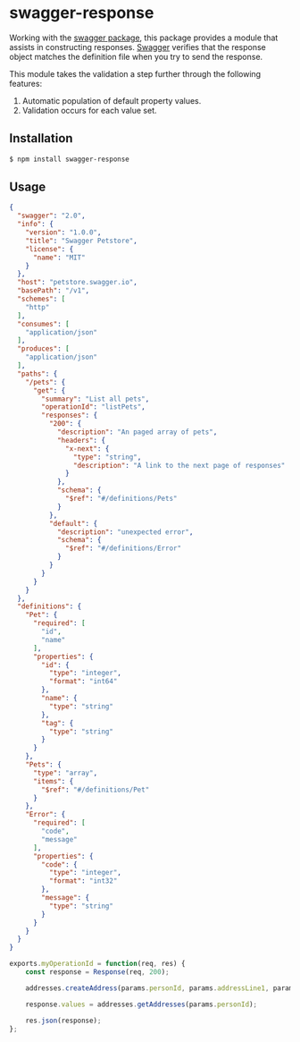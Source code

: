 # swagger-response

Working with the [swagger package](https://www.npmjs.com/package/swagger), this package provides a module that assists in constructing responses. [Swagger](https://www.npmjs.com/package/swagger) verifies that the response object matches the definition file when you try to send the response.

This module takes the validation a step further through the following features:

1. Automatic population of default property values.
2. Validation occurs for each value set.

## Installation

```sh
$ npm install swagger-response
```

## Usage

```json
{
  "swagger": "2.0",
  "info": {
    "version": "1.0.0",
    "title": "Swagger Petstore",
    "license": {
      "name": "MIT"
    }
  },
  "host": "petstore.swagger.io",
  "basePath": "/v1",
  "schemes": [
    "http"
  ],
  "consumes": [
    "application/json"
  ],
  "produces": [
    "application/json"
  ],
  "paths": {
    "/pets": {
      "get": {
        "summary": "List all pets",
        "operationId": "listPets",
        "responses": {
          "200": {
            "description": "An paged array of pets",
            "headers": {
              "x-next": {
                "type": "string",
                "description": "A link to the next page of responses"
              }
            },
            "schema": {
              "$ref": "#/definitions/Pets"
            }
          },
          "default": {
            "description": "unexpected error",
            "schema": {
              "$ref": "#/definitions/Error"
            }
          }
        }
      }
    }
  },
  "definitions": {
    "Pet": {
      "required": [
        "id",
        "name"
      ],
      "properties": {
        "id": {
          "type": "integer",
          "format": "int64"
        },
        "name": {
          "type": "string"
        },
        "tag": {
          "type": "string"
        }
      }
    },
    "Pets": {
      "type": "array",
      "items": {
        "$ref": "#/definitions/Pet"
      }
    },
    "Error": {
      "required": [
        "code",
        "message"
      ],
      "properties": {
        "code": {
          "type": "integer",
          "format": "int32"
        },
        "message": {
          "type": "string"
        }
      }
    }
  }
}
```

```js
exports.myOperationId = function(req, res) {
    const response = Response(req, 200);

    addresses.createAddress(params.personId, params.addressLine1, params.addressLine2, params.city, params.state, params.zipcode);

    response.values = addresses.getAddresses(params.personId);

    res.json(response);
};
```